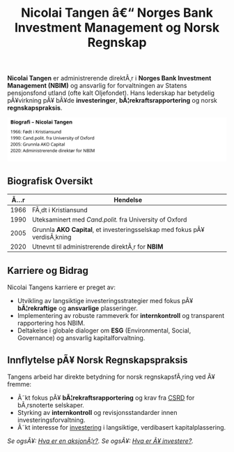 ﻿---
title: "Nicolai Tangen â€“ Norges Bank Investment Management og Norsk Regnskap"
meta_title: "Nicolai Tangen â€“ Norges Bank Investment Management og Norsk Regnskap"
meta_description: '**Nicolai Tangen** er administrerende direktÃ¸r i **Norges Bank Investment Management (NBIM)** og ansvarlig for forvaltningen av Statens pensjonsfond utland (of...'
slug: nicolai-tangen
type: blog
layout: pages/single
---

**Nicolai Tangen** er administrerende direktÃ¸r i **Norges Bank Investment Management (NBIM)** og ansvarlig for forvaltningen av Statens pensjonsfond utland (ofte kalt Oljefondet). Hans lederskap har betydelig pÃ¥virkning pÃ¥ bÃ¥de **investeringer**, **bÃ¦rekraftsrapportering** og norsk **regnskapspraksis**.

![Biografi og Tidslinje for Nicolai Tangen](biography-timeline.svg)

## Biografisk Oversikt

| Ã…r   | Hendelse                                                                 |
| ---- | ------------------------------------------------------------------------ |
| 1966 | FÃ¸dt i Kristiansund                                                     |
| 1990 | Uteksaminert med *Cand.polit.* fra University of Oxford                  |
| 2005 | Grunnla **AKO Capital**, et investeringsselskap med fokus pÃ¥ verdisÃ¸kning |
| 2020 | Utnevnt til administrerende direktÃ¸r for **NBIM**                        |

## Karriere og Bidrag

Nicolai Tangens karriere er preget av:

* Utvikling av langsiktige investeringsstrategier med fokus pÃ¥ **bÃ¦rekraftige** og **ansvarlige** plasseringer.
* Implementering av robuste rammeverk for **internkontroll** og transparent rapportering hos NBIM.
* Deltakelse i globale dialoger om **ESG** (Environmental, Social, Governance) og ansvarlig kapitalforvaltning.

## Innflytelse pÃ¥ Norsk Regnskapspraksis

Tangens arbeid har direkte betydning for norsk regnskapsfÃ¸ring ved Ã¥ fremme:

* Ã˜kt fokus pÃ¥ **bÃ¦rekraftsrapportering** og krav fra [CSRD](/blogs/regnskap/hva-er-csrd "Hva er CSRD?") for bÃ¸rsnoterte selskaper.
* Styrking av **internkontroll** og revisjonsstandarder innen investeringsforvaltning.
* Ã˜kt interesse for [investering](/blogs/regnskap/hva-er-investere "Hva betyr det Ã¥ investere?") i langsiktige, verdibasert kapitalplassering.

*Se ogsÃ¥: [Hva er en aksjonÃ¦r?](/blogs/regnskap/hva-er-en-aksjonaer "Hva er en AksjonÃ¦r?").*
*Se ogsÃ¥: [Hva er Ã¥ investere?](/blogs/regnskap/hva-er-investere "Hva betyr det Ã¥ investere?").*
